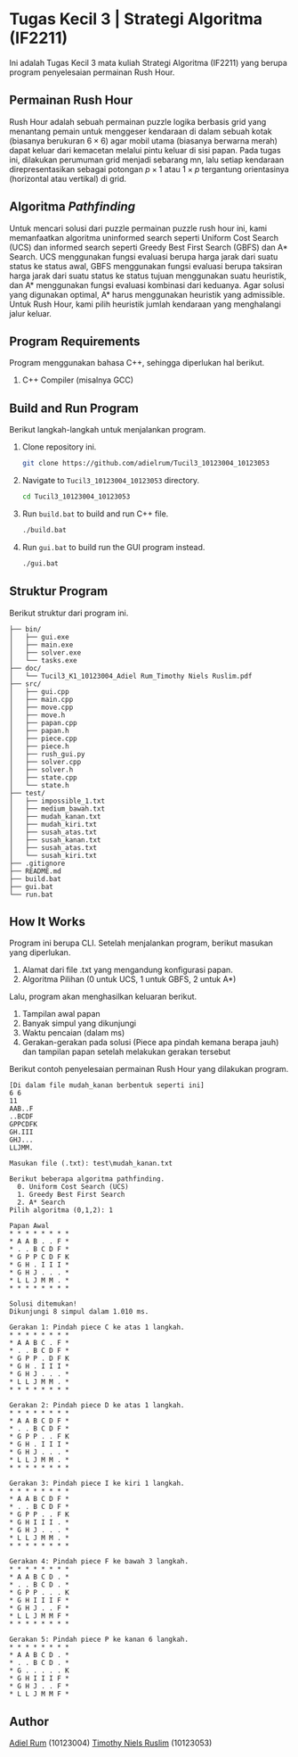 # Tugas Kecil 3 | Strategi Algoritma (IF2211)

Ini adalah Tugas Kecil 3 mata kuliah Strategi Algoritma (IF2211) yang berupa program penyelesaian permainan Rush Hour. 

## Permainan Rush Hour 

Rush Hour adalah sebuah permainan puzzle logika berbasis grid yang menantang pemain untuk menggeser kendaraan di dalam sebuah kotak (biasanya berukuran $6 \times 6$) agar mobil utama (biasanya berwarna merah) dapat keluar dari kemacetan melalui pintu keluar di sisi papan. Pada tugas ini, dilakukan perumuman grid menjadi sebarang mn, lalu setiap kendaraan direpresentasikan sebagai potongan $p \times 1$ atau $1 \times p$ tergantung orientasinya (horizontal atau vertikal) di grid. 

## Algoritma _Pathfinding_

Untuk mencari solusi dari puzzle permainan puzzle rush hour ini, kami memanfaatkan algoritma uninformed search seperti Uniform Cost Search (UCS) dan informed search seperti Greedy Best First Search (GBFS) dan A* Search. UCS menggunakan fungsi evaluasi berupa harga jarak dari suatu status ke status awal, GBFS menggunakan fungsi evaluasi berupa taksiran harga jarak dari suatu status ke status tujuan menggunakan suatu heuristik, dan A* menggunakan fungsi evaluasi kombinasi dari keduanya. Agar solusi yang digunakan optimal, A* harus menggunakan heuristik yang admissible. Untuk Rush Hour, kami pilih heuristik jumlah kendaraan yang menghalangi jalur keluar. 

## Program Requirements

Program menggunakan bahasa C++, sehingga diperlukan hal berikut.

1. C++ Compiler (misalnya GCC)

## Build and Run Program

Berikut langkah-langkah untuk menjalankan program.

1. Clone repository ini.

   ```sh
   git clone https://github.com/adielrum/Tucil3_10123004_10123053
   ```

2. Navigate to `Tucil3_10123004_10123053` directory.

   ```sh
   cd Tucil3_10123004_10123053
   ```

3. Run `build.bat` to build and run C++ file.

   ```sh
   ./build.bat
   ```

4. Run `gui.bat` to build run the GUI program instead.
   ```sh
   ./gui.bat
   ```

## Struktur Program

Berikut struktur dari program ini.

```
├── bin/
│   ├── gui.exe
│   ├── main.exe
│   ├── solver.exe
│   └── tasks.exe
├── doc/
│   └── Tucil3_K1_10123004_Adiel Rum_Timothy Niels Ruslim.pdf
├── src/
│   ├── gui.cpp
│   ├── main.cpp
│   ├── move.cpp
│   ├── move.h
│   ├── papan.cpp
│   ├── papan.h
│   ├── piece.cpp
│   ├── piece.h
│   ├── rush_gui.py
│   ├── solver.cpp
│   ├── solver.h
│   ├── state.cpp
│   └── state.h
├── test/
│   ├── impossible_1.txt
│   ├── medium_bawah.txt
│   ├── mudah_kanan.txt
│   ├── mudah_kiri.txt
│   ├── susah_atas.txt
│   ├── susah_kanan.txt
│   ├── susah_atas.txt
│   └── susah_kiri.txt
├── .gitignore
├── README.md
├── build.bat
├── gui.bat
└── run.bat
```

## How It Works

Program ini berupa CLI. Setelah menjalankan program, berikut masukan yang diperlukan.

1. Alamat dari file .txt yang mengandung konfigurasi papan.
2. Algoritma Pilihan (0 untuk UCS, 1 untuk GBFS, 2 untuk A*)

Lalu, program akan menghasilkan keluaran berikut.

1. Tampilan awal papan
2. Banyak simpul yang dikunjungi
3. Waktu pencaian (dalam ms)
4. Gerakan-gerakan pada solusi (Piece apa pindah kemana berapa jauh) dan tampilan papan setelah melakukan gerakan tersebut

Berikut contoh penyelesaian permainan Rush Hour yang dilakukan program.
```
[Di dalam file mudah_kanan berbentuk seperti ini]
6 6
11
AAB..F
..BCDF
GPPCDFK
GH.III
GHJ...
LLJMM.

Masukan file (.txt): test\mudah_kanan.txt

Berikut beberapa algoritma pathfinding.
  0. Uniform Cost Search (UCS)
  1. Greedy Best First Search
  2. A* Search
Pilih algoritma (0,1,2): 1

Papan Awal
* * * * * * * *
* A A B . . F *
* . . B C D F *
* G P P C D F K
* G H . I I I *
* G H J . . . *
* L L J M M . *
* * * * * * * *

Solusi ditemukan!
Dikunjungi 8 simpul dalam 1.010 ms.

Gerakan 1: Pindah piece C ke atas 1 langkah.
* * * * * * * *
* A A B C . F *
* . . B C D F *
* G P P . D F K
* G H . I I I *
* G H J . . . *
* L L J M M . *
* * * * * * * *

Gerakan 2: Pindah piece D ke atas 1 langkah.
* * * * * * * *
* A A B C D F *
* . . B C D F *
* G P P . . F K
* G H . I I I *
* G H J . . . *
* L L J M M . *
* * * * * * * *

Gerakan 3: Pindah piece I ke kiri 1 langkah.
* * * * * * * * 
* A A B C D F *
* . . B C D F *
* G P P . . F K
* G H I I I . *
* G H J . . . *
* L L J M M . *
* * * * * * * *

Gerakan 4: Pindah piece F ke bawah 3 langkah.
* * * * * * * *
* A A B C D . *
* . . B C D . *
* G P P . . . K
* G H I I I F *
* G H J . . F *
* L L J M M F *
* * * * * * * *

Gerakan 5: Pindah piece P ke kanan 6 langkah.
* * * * * * * *
* A A B C D . *
* . . B C D . *
* G . . . . . K
* G H I I I F *
* G H J . . F *
* L L J M M F *
```

## Author

[Adiel Rum](https://github.com/adielrum) (10123004)
[Timothy Niels Ruslim](https://github.com/timoruslim) (10123053)
